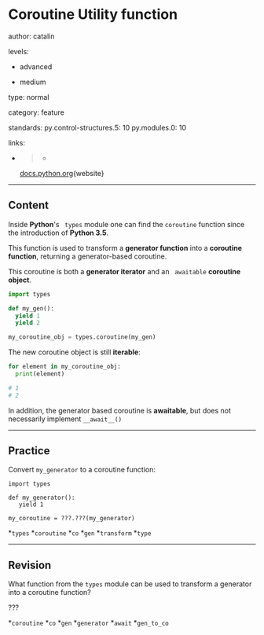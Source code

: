 # Coroutine Utility function
author: catalin

levels:

  - advanced

  - medium

type: normal

category: feature

standards:
  py.control-structures.5: 10
  py.modules.0: 10

links:

  - >-
    [docs.python.org](https://docs.python.org/3.5/library/types.html#coroutine-utility-functions){website}

---
## Content

Inside **Python**'s ` types`  module one can find the `coroutine` function since the introduction of **Python 3.5**.

This function is used to transform a **generator function** into a **coroutine function**, returning a generator-based coroutine.

This coroutine is both a **generator iterator** and an ` awaitable`  **coroutine object**.

```python
import types

def my_gen():
  yield 1
  yield 2

my_coroutine_obj = types.coroutine(my_gen)
```

The new coroutine object is still **iterable**:
```python
for element in my_coroutine_obj:
  print(element)

# 1
# 2
```

In addition, the generator based coroutine is **awaitable**, but does not necessarily implement `__await__()`

---
## Practice

Convert `my_generator` to a coroutine function:
```
import types

def my_generator():
   yield 1

my_coroutine = ???.???(my_generator)
```
*`types`
*`coroutine`
*`co`
*`gen`
*`transform`
*`type`

---
## Revision

What function from the `types` module can be used to transform a generator into a coroutine function?

???

*`coroutine`
*`co`
*`gen`
*`generator`
*`await`
*`gen_to_co`
